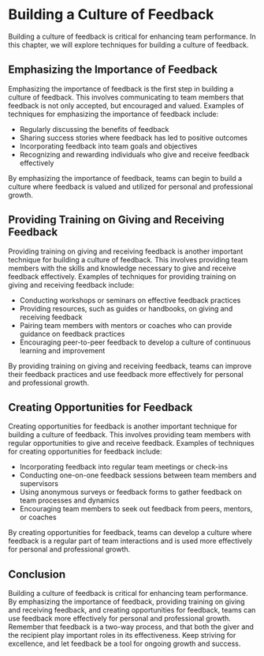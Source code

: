 # Building a Culture of Feedback

Building a culture of feedback is critical for enhancing team performance. In this chapter, we will explore techniques for building a culture of feedback.

Emphasizing the Importance of Feedback
--------------------------------------

Emphasizing the importance of feedback is the first step in building a culture of feedback. This involves communicating to team members that feedback is not only accepted, but encouraged and valued. Examples of techniques for emphasizing the importance of feedback include:

* Regularly discussing the benefits of feedback
* Sharing success stories where feedback has led to positive outcomes
* Incorporating feedback into team goals and objectives
* Recognizing and rewarding individuals who give and receive feedback effectively

By emphasizing the importance of feedback, teams can begin to build a culture where feedback is valued and utilized for personal and professional growth.

Providing Training on Giving and Receiving Feedback
---------------------------------------------------

Providing training on giving and receiving feedback is another important technique for building a culture of feedback. This involves providing team members with the skills and knowledge necessary to give and receive feedback effectively. Examples of techniques for providing training on giving and receiving feedback include:

* Conducting workshops or seminars on effective feedback practices
* Providing resources, such as guides or handbooks, on giving and receiving feedback
* Pairing team members with mentors or coaches who can provide guidance on feedback practices
* Encouraging peer-to-peer feedback to develop a culture of continuous learning and improvement

By providing training on giving and receiving feedback, teams can improve their feedback practices and use feedback more effectively for personal and professional growth.

Creating Opportunities for Feedback
-----------------------------------

Creating opportunities for feedback is another important technique for building a culture of feedback. This involves providing team members with regular opportunities to give and receive feedback. Examples of techniques for creating opportunities for feedback include:

* Incorporating feedback into regular team meetings or check-ins
* Conducting one-on-one feedback sessions between team members and supervisors
* Using anonymous surveys or feedback forms to gather feedback on team processes and dynamics
* Encouraging team members to seek out feedback from peers, mentors, or coaches

By creating opportunities for feedback, teams can develop a culture where feedback is a regular part of team interactions and is used more effectively for personal and professional growth.

Conclusion
----------

Building a culture of feedback is critical for enhancing team performance. By emphasizing the importance of feedback, providing training on giving and receiving feedback, and creating opportunities for feedback, teams can use feedback more effectively for personal and professional growth. Remember that feedback is a two-way process, and that both the giver and the recipient play important roles in its effectiveness. Keep striving for excellence, and let feedback be a tool for ongoing growth and success.
